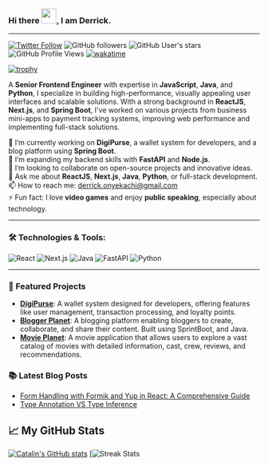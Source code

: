 ### Hi there <img src="https://raw.githubusercontent.com/MartinHeinz/MartinHeinz/master/wave.gif" width="30px" height="30px">, I am Derrick.

---
[![Twitter Follow](https://img.shields.io/twitter/follow/derrickachi?label=Twitter%20followers&style=social)](https://twitter.com/derrickachi) ![GitHub followers](https://img.shields.io/github/followers/kachielite?label=Github%20followers&style=social) ![GitHub User's stars](https://img.shields.io/github/stars/kachielite?label=my%20Github%20stars&style=flat-square) ![GitHub Profile Views ](https://komarev.com/ghpvc/?username=charliepoker&label=Profile%20views&color=0e75b6&style=flat) [![wakatime](https://wakatime.com/badge/user/59c0be4d-2b58-4d30-acc5-448b044b8b55.svg)](https://wakatime.com/@59c0be4d-2b58-4d30-acc5-448b044b8b55)

[![trophy](https://github-profile-trophy.vercel.app/?username=Kachielite)](https://github.com/ryo-ma/github-profile-trophy)

A **Senior Frontend Engineer** with expertise in **JavaScript**, **Java**, and **Python**, I specialize in building high-performance, visually appealing user interfaces and scalable solutions. With a strong background in **ReactJS**, **Next.js**, and **Spring Boot**, I've worked on various projects from business mini-apps to payment tracking systems, improving web performance and implementing full-stack solutions.

🔭 I’m currently working on **DigiPurse**, a wallet system for developers, and a blog platform using **Spring Boot**.  
🌱 I’m expanding my backend skills with **FastAPI** and **Node.js**.  
👯 I’m looking to collaborate on open-source projects and innovative ideas.  
💬 Ask me about **ReactJS**, **Next.js**, **Java**, **Python**, or full-stack development.  
📫 How to reach me: [derrick.onyekachi@gmail.com](mailto:derrick.onyekachi@gmail.com)  
⚡ Fun fact: I love **video games** and enjoy **public speaking**, especially about technology.  

---

### 🛠️ Technologies & Tools:
![React](https://img.shields.io/badge/-React-61DAFB?style=flat&logo=react&logoColor=black)
![Next.js](https://img.shields.io/badge/-Next.js-000000?style=flat&logo=next.js&logoColor=white)
![Java](https://img.shields.io/badge/-Java-007396?style=flat&logo=java)
![FastAPI](https://img.shields.io/badge/-FastAPI-009688?style=flat&logo=fastapi&logoColor=white)
![Python](https://img.shields.io/badge/-Python-3776AB?style=flat&logo=python&logoColor=white)



---

### 🚀 Featured Projects
- [**DigiPurse**](https://github.com/Kachielite/digi-purse): A wallet system designed for developers, offering features like user management, transaction processing, and loyalty points.
- [**Blogger Planet**](https://github.com/Kachielite/blogger): A blogging platform enabling bloggers to create, collaborate, and share their content. Built using SprintBoot, and Java.
- [**Movie Planet**](https://github.com/Kachielite/movie-app): A movie application that allows users to explore a vast catalog of movies with detailed information, cast, crew, reviews, and recommendations.


### 📚 Latest Blog Posts
- [Form Handling with Formik and Yup in React: A Comprehensive Guide](https://kachi-dev.hashnode.dev/form-handling-with-formik-and-yup-in-react-a-comprehensive-guide)
- [Type Annotation VS Type Inference](https://kachi-dev.hashnode.dev/type-annotation-vs-type-inference)


## &#x1f4c8; My GitHub Stats

[![Catalin's GitHub stats](https://github-readme-stats.vercel.app/api?username=kachielite&theme=radical)](https://github.com/anuraghazra/github-readme-stats) [![Streak Stats](https://github-readme-streak-stats.herokuapp.com/?user=kachielite)





